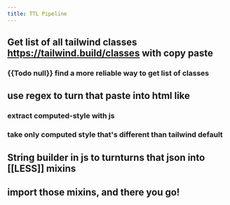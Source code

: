 ```yaml
---
title: TTL Pipeline
---
```


## Get list of all tailwind classes https://tailwind.build/classes with copy paste
### {{Todo null}} find a more reliable way to get list of classes

## use regex to turn that paste into html like <div class="bg-red-400">
### extract computed-style with js

### take only computed style that's different than tailwind default <div>

## String builder in js to turnturns that json into [[LESS]] mixins

## import those mixins, and there you go!
